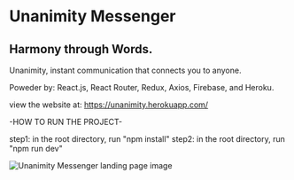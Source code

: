 # Unanimity Messenger
## Harmony through Words.

Unanimity, instant communication that connects you to anyone.<br />

Poweder by: React.js, React Router, Redux, Axios, Firebase, and Heroku.

view the website at: https://unanimity.herokuapp.com/

-HOW TO RUN THE PROJECT-

step1: in the root directory, run "npm install"
step2: in the root directory, run "npm run dev"

<image src="https://github.com/Blaine137/unanimityFIREBASE/blob/master/primaryimageofpage.png" alt="Unanimity Messenger landing page image" />

